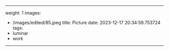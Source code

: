 
---
weight: 1
images:
- /images/edited/85.jpeg
title: Picture
date: 2023-12-17 20:34:59.753724
tags:
- luminar
- work
---